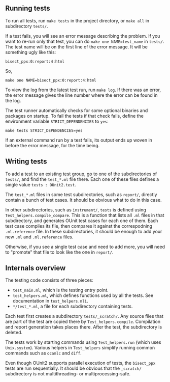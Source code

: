 Running tests
-------------

To run all tests, run `make tests` in the project directory, or `make all` in
subdirectory `tests/`.

If a test fails, you will see an error message describing the problem. If you
want to re-run only that test, you can do `make one NAME=test_name` in `tests/`.
The test name will be on the first line of the error message. It will be
something ugly like this:

```
bisect_ppx:0:report:4:html
```

So,

```
make one NAME=bisect_ppx:0:report:4:html
```

To view the log from the latest test run, run `make log`. If there was an error,
the error message gives the line number where the error can be found in the log.

The test runner automatically checks for some optional binaries and packages on
startup. To fail the tests if that check fails, define the environment variable
`STRICT_DEPENDENCIES` to `yes`:

```
make tests STRICT_DEPENDENCIES=yes
```

If an external command run by a test fails, its output ends up woven in before
the error message, for the time being.

Writing tests
-------------

To add a test to an existing test group, go to one of the subdirectories of
`tests/`, and find the `test_*.ml` file there. Each one of these files defines a
single value `tests : OUnit2.test`.

The `test_*.ml` files in some test subdirectories, such as `report/`, directly
contain a bunch of test cases. It should be obvious what to do in this case.

In other subdirectories, such as `instrument/`, `tests` is defined using
`Test_helpers.compile_compare`. This is a function that lists all `.ml` files in
that subdirectory, and generates OUnit test cases for each one of them. Each
test case compiles its file, then compares it against the correspodning
`.ml.reference` file. In these subdirectories, it should be enough to add your
new `.ml` and `.ml.reference` files.

Otherwise, if you see a single test case and need to add more, you will need to
"promote" that file to look like the one in `report/`.

Internals overview
------------------

The testing code consists of three pieces:

- `test_main.ml`, which is the testing entry point.
- `test_helpers.ml`, which defines functions used by all the tests. See
  documentation in `test_helpers.mli`.
- `*/test_*.ml`, a file for each subdirectory containing tests.

Each test first creates a subdirectory `tests/_scratch/`. Any source files that
are part of the test are copied there by `Test_helpers.compile`. Compilation and
report generation takes places there. After the test, the subdirectory is
deleted.

The tests work by starting commands using `Test_helpers.run` (which uses
`Unix.system`). Various helpers in `Test_helpers` simplify running common
commands such as `ocamlc` and `diff`.

Even though OUnit2 supports parallel execution of tests, the `bisect_ppx` tests
are run sequentially. It should be obvious that the `_scratch/` subdirectory is
not multithreading- or multiprocessing-safe.
